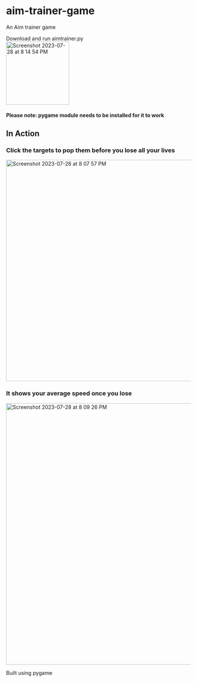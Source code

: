 # aim-trainer-game
 An Aim trainer game

Download and run aimtrainer.py
<br>
<img width="172" alt="Screenshot 2023-07-28 at 8 14 54 PM" src="https://github.com/Dljdd/aim-trainer-game/assets/68500873/f75ad0fa-1c18-4ccd-9382-f9314bc58bd2">


#### Please note: pygame module needs to be installed for it to work

## In Action

### Click the targets to pop them before you lose all your lives
<img width="603" alt="Screenshot 2023-07-28 at 8 07 57 PM" src="https://github.com/Dljdd/aim-trainer-game/assets/68500873/9b10e224-c71b-4386-ab59-4438bcf39661">


### It shows your average speed once you lose
<img width="712" alt="Screenshot 2023-07-28 at 8 09 26 PM" src="https://github.com/Dljdd/aim-trainer-game/assets/68500873/99863646-bb2a-4954-a670-d053a78296c4">


Built using pygame
